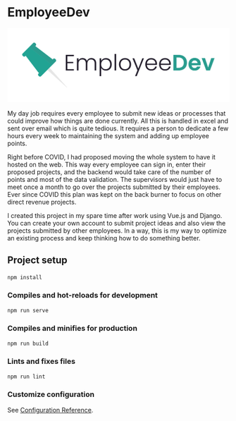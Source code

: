 # EmployeeDev

![logo](./src/assets/images/EmployeeDev%20Logo.svg)

My day job requires every employee to submit new ideas or processes that could improve how things are done currently. All this is handled in excel and sent over email which is quite tedious. It requires a person to dedicate a few hours every week to maintaining the system and adding up employee points.

Right before COVID, I had proposed moving the whole system to have it hosted on the web. This way every employee can sign in, enter their proposed projects, and the backend would take care of the number of points and most of the data validation. The supervisors would just have to meet once a month to go over the projects submitted by their employees. Ever since COVID this plan was kept on the back burner to focus on other direct revenue projects.

I created this project in my spare time after work using Vue.js and Django. You can create your own account to submit project ideas and also view the projects submitted by other employees. In a way, this is my way to optimize an existing process and keep thinking how to do something better.

## Project setup
```
npm install
```

### Compiles and hot-reloads for development
```
npm run serve
```

### Compiles and minifies for production
```
npm run build
```

### Lints and fixes files
```
npm run lint
```

### Customize configuration
See [Configuration Reference](https://cli.vuejs.org/config/).
